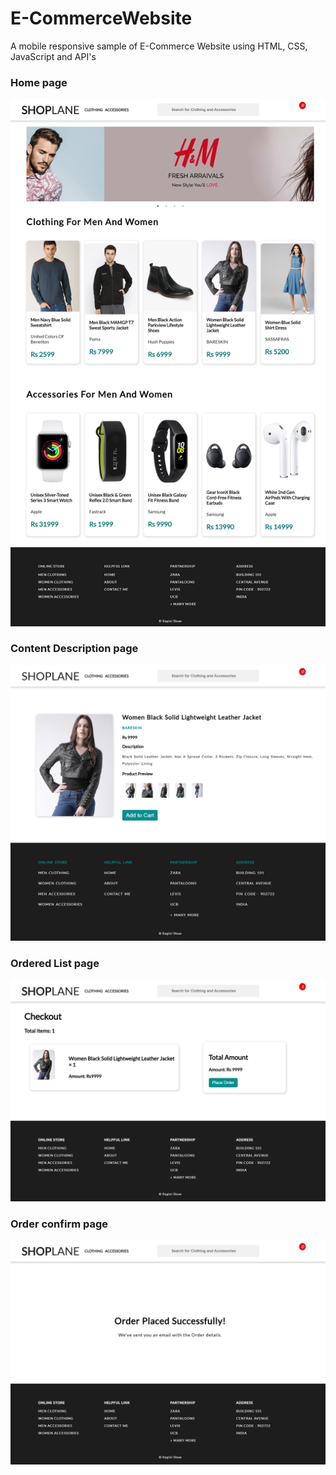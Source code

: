 # E-CommerceWebsite
 A mobile responsive sample of E-Commerce Website using HTML, CSS, JavaScript and API's
 
 
 
### Home page
![1](Screenshots/homepage.png)



### Content Description page
![2](Screenshots/contentDetails.png)



### Ordered List page
![3](Screenshots/cart.png)



### Order confirm page
![4](Screenshots/orderPlaced.png)
